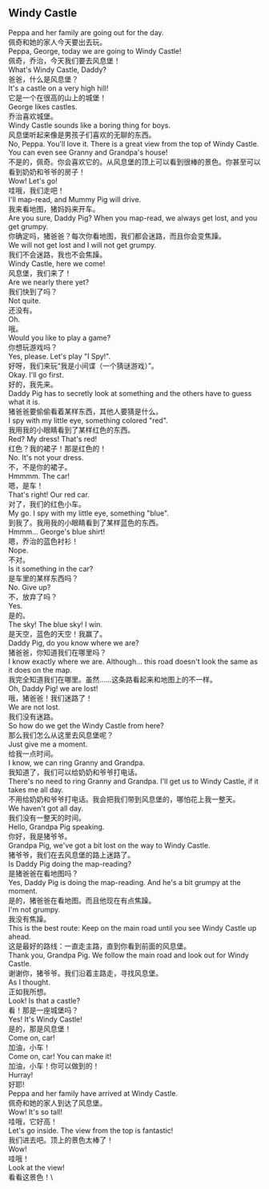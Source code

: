 ## Windy Castle

Peppa and her family are going out for the day.\
佩奇和她的家人今天要出去玩。\
Peppa, George, today we are going to Windy Castle!\
佩奇，乔治，今天我们要去风息堡！\
What's Windy Castle, Daddy?\
爸爸，什么是风息堡？\
It's a castle on a very high hill!\
它是一个在很高的山上的城堡！\
George likes castles.\
乔治喜欢城堡。\
Windy Castle sounds like a boring thing for boys.\
风息堡听起来像是男孩子们喜欢的无聊的东西。\
No, Peppa. You'll love it. There is a great view from the top of Windy Castle. You can even see Granny and Grandpa's house!\
不是的，佩奇。你会喜欢它的。从风息堡的顶上可以看到很棒的景色。你甚至可以看到奶奶和爷爷的房子！\
Wow! Let's go!\
哇哦，我们走吧！\
I'll map-read, and Mummy Pig will drive.\
我来看地图，猪妈妈来开车。\
Are you sure, Daddy Pig? When you map-read, we always get lost, and you get grumpy.\
你确定吗，猪爸爸？每次你看地图，我们都会迷路，而且你会变焦躁。\
We will not get lost and I will not get grumpy.\
我们不会迷路，我也不会焦躁。\
Windy Castle, here we come!\
风息堡，我们来了！\
Are we nearly there yet?\
我们快到了吗？\
Not quite.\
还没有。\
Oh.\
哦。\
Would you like to play a game?\
你想玩游戏吗？\
Yes, please. Let's play "I Spy!".\
好呀，我们来玩“我是小间谍（一个猜谜游戏）”。\
Okay. I'll go first.\
好的，我先来。\
Daddy Pig has to secretly look at something and the others have to guess what it is.\
猪爸爸要偷偷看着某样东西，其他人要猜是什么。\
I spy with my little eye, something colored "red".\
我用我的小眼睛看到了某样红色的东西。\
Red? My dress! That's red!\
红色？我的裙子！那是红色的！\
No. It's not your dress.\
不，不是你的裙子。\
Hmmmm. The car!\
嗯，是车！\
That's right! Our red car.\
对了，我们的红色小车。\
My go. I spy with my little eye, something "blue".\
到我了。我用我的小眼睛看到了某样蓝色的东西。\
Hmmm... George's blue shirt!\
嗯，乔治的蓝色衬衫！\
Nope.\
不对。\
Is it something in the car?\
是车里的某样东西吗？\
No. Give up?\
不，放弃了吗？\
Yes.\
是的。\
The sky! The blue sky! I win.\
是天空，蓝色的天空！我赢了。\
Daddy Pig, do you know where we are?\
猪爸爸，你知道我们在哪里吗？\
I know exactly where we are. Although... this road doesn't look the same as it does on the map.\
我完全知道我们在哪里。虽然……这条路看起来和地图上的不一样。\
Oh, Daddy Pig! we are lost!\
哦，猪爸爸！我们迷路了！\
We are not lost.\
我们没有迷路。\
So how do we get the Windy Castle from here?\
那么我们怎么从这里去风息堡呢？\
Just give me a moment.\
给我一点时间。\
I know, we can ring Granny and Grandpa.\
我知道了，我们可以给奶奶和爷爷打电话。\
There's no need to ring Granny and Grandpa. I'll get us to Windy Castle, if it takes me all day.\
不用给奶奶和爷爷打电话。我会把我们带到风息堡的，哪怕花上我一整天。\
We haven't got all day.\
我们没有一整天的时间。\
Hello, Grandpa Pig speaking.\
你好，我是猪爷爷。\
Grandpa Pig, we've got a bit lost on the way to Windy Castle.\
猪爷爷，我们在去风息堡的路上迷路了。\
Is Daddy Pig doing the map-reading?\
是猪爸爸在看地图吗？\
Yes, Daddy Pig is doing the map-reading. And he's a bit grumpy at the moment.\
是的，猪爸爸在看地图。而且他现在有点焦躁。\
I'm not grumpy.\
我没有焦躁。\
This is the best route: Keep on the main road until you see Windy Castle up ahead.\
这是最好的路线：一直走主路，直到你看到前面的风息堡。\
Thank you, Grandpa Pig. We follow the main road and look out for Windy Castle.\
谢谢你，猪爷爷。我们沿着主路走，寻找风息堡。\
As I thought.\
正如我所想。\
Look! Is that a castle?\
看！那是一座城堡吗？\
Yes! It's Windy Castle!\
是的，那是风息堡！\
Come on, car!\
加油，小车！\
Come on, car! You can make it!\
加油，小车！你可以做到的！\
Hurray!\
好耶!\
Peppa and her family have arrived at Windy Castle.\
佩奇和她的家人到达了风息堡。\
Wow! It's so tall!\
哇哦，它好高！\
Let's go inside. The view from the top is fantastic!\
我们进去吧。顶上的景色太棒了！\
Wow!\
哇哦！\
Look at the view!\
看看这景色！\
